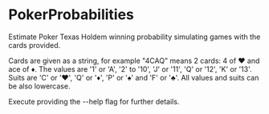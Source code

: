 # PokerProbabilities
Estimate Poker Texas Holdem winning probability simulating games with the cards provided.


Cards are given as a string, for example "4CAQ" means 2 cards: 4 of ♥ and ace of ♦.
The values are '1' or 'A', '2' to '10', 'J' or '11', 'Q' or '12', 'K' or '13'.
Suits are 'C' or '♥', 'Q' or '♦', 'P' or '♠' and 'F' or '♣'.
All values and suits can be also lowercase.

Execute providing the --help flag for further details.
